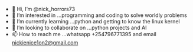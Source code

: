 - 👋 Hi, I’m @nick_horrors73
- 👀 I’m interested in ...programming and coding to solve worldly problems
- 🌱 I’m currently learning ...python and getting to know the linux kernel
- 💞️ I’m looking to collaborate on ...python projects and AI
- 📫 How to reach me ...whatsapp +254796771395 and email nickienice1on2@gmail.com

<!---
horrors73/horrors73 is a ✨ special ✨ repository because its `README.md` (this file) appears on your GitHub profile.
You can click the Preview link to take a look at your changes.
--->
